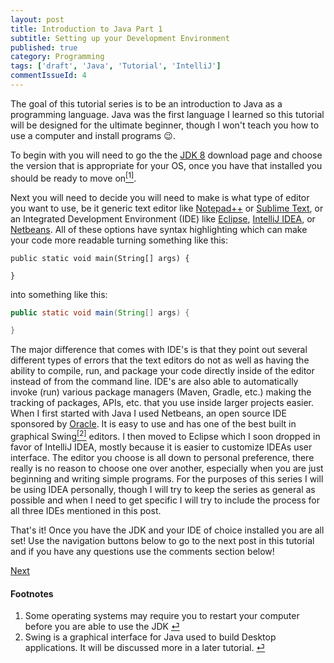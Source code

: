 ```yaml
---
layout: post
title: Introduction to Java Part 1
subtitle: Setting up your Development Environment
published: true
category: Programming
tags: ['draft', 'Java', 'Tutorial', 'IntelliJ']
commentIssueId: 4
---
```

The goal of this tutorial series is to be an introduction to Java as a programming language. Java was the first language I learned so this tutorial will be designed for the ultimate beginner, though I won't teach you how to use a computer and install programs :wink:.

To begin with you will need to go the the [JDK 8]() download page and choose the version that is appropriate for your OS, once you have that installed you should be ready to move on<a class="anchor" name="cont-1" href="#fn-1"><sup>[1]</sup></a>.

Next you will need to decide you will need to make is what type of editor you want to use, be it generic text editor like [Notepad++](https://notepad-plus-plus.org/) or [Sublime Text](https://www.sublimetext.com/), or an Integrated Development Environment (IDE) like [Eclipse](https://eclipse.org/), [IntelliJ IDEA](https://www.jetbrains.com/idea/), or [Netbeans](https://netbeans.org/). All of these options have syntax highlighting which can make your code more readable turning something like this:
```
public static void main(String[] args) {

}
```
into something like this: 
``` java
public static void main(String[] args) {

}
```
The major difference that comes with IDE's is that they point out several different types of errors that the text editors do not as well as having the ability to compile, run, and package your code directly inside of the editor instead of from the command line. IDE's are also able to automatically invoke (run) various package managers (Maven, Gradle, etc.) making the tracking of packages, APIs, etc. that you use inside larger projects easier. When I first started with Java I used Netbeans, an open source IDE sponsored by [Oracle](https://www.oracle.com/index.html). It is easy to use and has one of the best built in graphical Swing<a class="anchor" name="cont-2" href="#fn-2"><sup>[2]</sup></a> editors. I then moved to Eclipse which I soon dropped in favor of IntelliJ IDEA, mostly because it is easier to customize IDEAs user interface. The editor you choose is all down to personal preference, there really is no reason to choose one over another, especially when you are just beginning and writing simple programs. For the purposes of this series I will be using IDEA personally, though I will try to keep the series as general as possible and when I need to get specific I will try to include the process for all three IDEs mentioned in this post.

That's it! Once you have the JDK and your IDE of choice installed you are all set! Use the navigation buttons below to go to the next post in this tutorial and if you have any questions use the comments section below!  
<div class="series-nav clearfix">
  <a class="next-post btn btn-default" href="{% link _posts/2016-10-12-intro-to-java-2.md %}">Next</a>
</div>

<h4>Footnotes</h4>
<ol class="footnotes">
  <li>Some operating systems may require you to restart your computer before you are able to use the JDK <a class="anchor" name="fn-1" href="#cont-1">⏎</a></li>
  <li>Swing is a graphical interface for Java used to build Desktop applications. It will be discussed more in a later tutorial. <a class="anchor" name="fn-2" href="#cont-2">⏎</a></li>
</ol>
